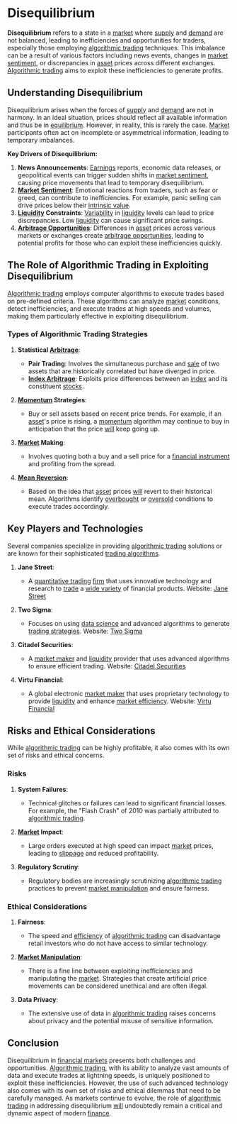 # Disequilibrium

**Disequilibrium** refers to a state in a [market](../m/market.md) where [supply](../s/supply.md) and [demand](../d/demand.md) are not balanced, leading to inefficiencies and opportunities for traders, especially those employing [algorithmic trading](../a/accountability.md) techniques. This imbalance can be a result of various factors including news events, changes in [market sentiment](../m/market_sentiment.md), or discrepancies in [asset](../a/asset.md) prices across different exchanges. [Algorithmic trading](../a/accountability.md) aims to exploit these inefficiencies to generate profits.

## Understanding Disequilibrium

Disequilibrium arises when the forces of [supply](../s/supply.md) and [demand](../d/demand.md) are not in harmony. In an ideal situation, prices should reflect all available information and thus be in [equilibrium](../e/equilibrium.md). However, in reality, this is rarely the case. [Market](../m/market.md) participants often act on incomplete or asymmetrical information, leading to temporary imbalances.

**Key Drivers of Disequilibrium:**

1. **News Announcements**: [Earnings](../e/earnings.md) reports, economic data releases, or geopolitical events can trigger sudden shifts in [market sentiment](../m/market_sentiment.md), causing price movements that lead to temporary disequilibrium.
2. **[Market Sentiment](../m/market_sentiment.md)**: Emotional reactions from traders, such as fear or greed, can contribute to inefficiencies. For example, panic selling can drive prices below their [intrinsic value](../i/intrinsic_value.md).
3. **[Liquidity](../l/liquidity.md) Constraints**: [Variability](../v/variability.md) in [liquidity](../l/liquidity.md) levels can lead to price discrepancies. Low [liquidity](../l/liquidity.md) can cause significant price swings.
4. **[Arbitrage Opportunities](../a/arbitrage_opportunities.md)**: Differences in [asset](../a/asset.md) prices across various markets or exchanges create [arbitrage opportunities](../a/arbitrage_opportunities.md), leading to potential profits for those who can exploit these inefficiencies quickly.

## The Role of Algorithmic Trading in Exploiting Disequilibrium

[Algorithmic trading](../a/accountability.md) employs computer algorithms to execute trades based on pre-defined criteria. These algorithms can analyze [market](../m/market.md) conditions, detect inefficiencies, and execute trades at high speeds and volumes, making them particularly effective in exploiting disequilibrium.

### Types of Algorithmic Trading Strategies

1. **Statistical [Arbitrage](../a/arbitrage.md)**:
   - **Pair Trading**: Involves the simultaneous purchase and [sale](../s/sale.md) of two assets that are historically correlated but have diverged in price.
   - **[Index Arbitrage](../i/index_arbitrage.md)**: Exploits price differences between an [index](../i/index.md) and its constituent [stocks](../s/stock.md).

2. **[Momentum](../m/momentum.md) Strategies**:
   - Buy or sell assets based on recent price trends. For example, if an [asset](../a/asset.md)'s price is rising, a [momentum](../m/momentum.md) algorithm may continue to buy in anticipation that the price [will](../w/will.md) keep going up.

3. **[Market](../m/market.md) Making**:
   - Involves quoting both a buy and a sell price for a [financial instrument](../f/financial_instrument.md) and profiting from the spread.

4. **[Mean Reversion](../m/mean_reversion.md)**:
   - Based on the idea that [asset](../a/asset.md) prices [will](../w/will.md) revert to their historical mean. Algorithms identify [overbought](../o/overbought.md) or [oversold](../o/oversold.md) conditions to execute trades accordingly.

## Key Players and Technologies

Several companies specialize in providing [algorithmic trading](../a/accountability.md) solutions or are known for their sophisticated [trading algorithms](../t/trading_algorithms.md).

1. **Jane Street**:
   - A [quantitative trading](../q/quantitative_trading.md) [firm](../f/firm.md) that uses innovative technology and research to [trade](../t/trade.md) a [wide variety](../w/wide_variety.md) of financial products. Website: [Jane Street](https://www.janestreet.com)

2. **Two Sigma**:
   - Focuses on using [data science](../d/data_science_in_trading.md) and advanced algorithms to generate [trading strategies](../t/trading_strategies.md). Website: [Two Sigma](https://www.twosigma.com)

3. **Citadel Securities**:
   - A [market maker](../m/market_maker.md) and [liquidity](../l/liquidity.md) provider that uses advanced algorithms to ensure efficient trading. Website: [Citadel Securities](https://www.citadelsecurities.com)

4. **Virtu Financial**:
   - A global electronic [market maker](../m/market_maker.md) that uses proprietary technology to provide [liquidity](../l/liquidity.md) and enhance [market efficiency](../m/market_efficiency.md). Website: [Virtu Financial](https://www.virtu.com)

## Risks and Ethical Considerations

While [algorithmic trading](../a/accountability.md) can be highly profitable, it also comes with its own set of risks and ethical concerns.

### Risks

1. **System Failures**:
   - Technical glitches or failures can lead to significant financial losses. For example, the "Flash Crash" of 2010 was partially attributed to [algorithmic trading](../a/accountability.md).

2. **[Market](../m/market.md) Impact**:
   - Large orders executed at high speed can impact [market](../m/market.md) prices, leading to [slippage](../s/slippage.md) and reduced profitability.

3. **Regulatory Scrutiny**:
   - Regulatory bodies are increasingly scrutinizing [algorithmic trading](../a/accountability.md) practices to prevent [market manipulation](../m/market_manipulation.md) and ensure fairness.

### Ethical Considerations

1. **Fairness**:
   - The speed and [efficiency](../e/efficiency.md) of [algorithmic trading](../a/accountability.md) can disadvantage retail investors who do not have access to similar technology.

2. **[Market Manipulation](../m/market_manipulation.md)**:
   - There is a fine line between exploiting inefficiencies and manipulating the [market](../m/market.md). Strategies that create artificial price movements can be considered unethical and are often illegal.

3. **Data Privacy**:
   - The extensive use of data in [algorithmic trading](../a/accountability.md) raises concerns about privacy and the potential misuse of sensitive information.

## Conclusion

Disequilibrium in [financial markets](../f/financial_market.md) presents both challenges and opportunities. [Algorithmic trading](../a/accountability.md), with its ability to analyze vast amounts of data and execute trades at lightning speeds, is uniquely positioned to exploit these inefficiencies. However, the use of such advanced technology also comes with its own set of risks and ethical dilemmas that need to be carefully managed. As markets continue to evolve, the role of [algorithmic trading](../a/accountability.md) in addressing disequilibrium [will](../w/will.md) undoubtedly remain a critical and dynamic aspect of modern [finance](../f/finance.md).